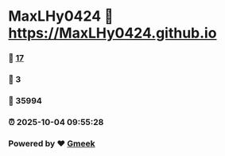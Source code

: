 # MaxLHy0424 :link: https://MaxLHy0424.github.io 
### :page_facing_up: [17](https://MaxLHy0424.github.io/tag.html) 
### :speech_balloon: 3 
### :hibiscus: 35994 
### :alarm_clock: 2025-10-04 09:55:28 
### Powered by :heart: [Gmeek](https://github.com/Meekdai/Gmeek)

